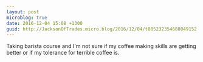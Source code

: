 ```yaml
---
layout: post
microblog: true
date: 2016-12-04 15:08 +1300
guid: http://JacksonOfTrades.micro.blog/2016/12/04/t805232354688049152.html
---
```

Taking barista course and I'm not sure if my coffee making skills are getting better or if my tolerance for terrible coffee is.
